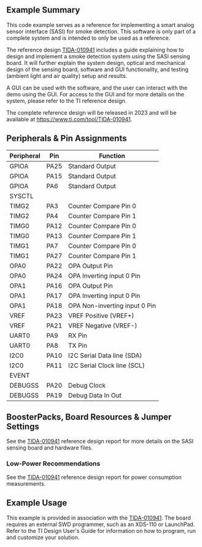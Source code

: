 ## Example Summary

This code example serves as a reference for implementing a smart analog sensor
interface (SASI) for smoke detection. This software is only part of a complete
system and is intended to only be used as a reference.

The reference design [TIDA-010941](https://www.ti.com/tool/TIDA-010941)
includes a guide explaining how to design and implement a smoke detection
system using the SASI sensing board. It will further explain the system design,
optical and mechanical design of the sensing board, software and GUI
functionality, and testing (ambient light and air quality) setup and results.

A GUI can be used with the software, and the user can interact with the demo
using the GUI. For access to the GUI and for more details on the system, please
refer to the TI reference design.

The complete reference design will be released in 2023 and will be available at
https://www.ti.com/tool/TIDA-010941.

## Peripherals & Pin Assignments

| Peripheral | Pin | Function |
| --- | --- | --- |
| GPIOA | PA25 | Standard Output |
| GPIOA | PA15 | Standard Output |
| GPIOA | PA6 | Standard Output |
| SYSCTL |  |  |
| TIMG2 | PA3 | Counter Compare Pin 0 |
| TIMG2 | PA4 | Counter Compare Pin 1 |
| TIMG0 | PA12 | Counter Compare Pin 0 |
| TIMG0 | PA13 | Counter Compare Pin 1 |
| TIMG1 | PA7 | Counter Compare Pin 0 |
| TIMG1 | PA27 | Counter Compare Pin 1 |
| OPA0 | PA22 | OPA Output Pin |
| OPA0 | PA24 | OPA Inverting input 0 Pin |
| OPA1 | PA16 | OPA Output Pin |
| OPA1 | PA17 | OPA Inverting input 0 Pin |
| OPA1 | PA18 | OPA Non-inverting input 0 Pin |
| VREF | PA23 | VREF Positive (VREF+) |
| VREF | PA21 | VREF Negative (VREF-) |
| UART0 | PA9 | RX Pin |
| UART0 | PA8 | TX Pin |
| I2C0 | PA10 | I2C Serial Data line (SDA) |
| I2C0 | PA11 | I2C Serial Clock line (SCL) |
| EVENT |  |  |
| DEBUGSS | PA20 | Debug Clock |
| DEBUGSS | PA19 | Debug Data In Out |

## BoosterPacks, Board Resources & Jumper Settings

See the [TIDA-010941](https://www.ti.com/tool/TIDA-010941) reference design
report for more details on the SASI sensing board and hardware files.

### Low-Power Recommendations

See the [TIDA-010941](https://www.ti.com/tool/TIDA-010941) reference design
report for power consumption measurements.

## Example Usage

This example is provided in association with the [TIDA-010941](https://www.ti.com/tool/TIDA-010941).
The board requires an external SWD programmer, such as an XDS-110 or LaunchPad.
Refer to the TI Design User's Guide for information on how to program, run and
customize your solution.
